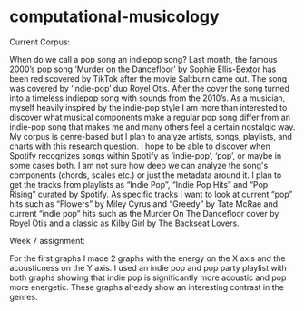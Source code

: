 # computational-musicology

Current Corpus:

When do we call a pop song an indiepop song? Last month, the famous 2000’s pop song ‘Murder on the Dancefloor’ by Sophie Ellis-Bextor has been rediscovered by TikTok after the movie Saltburn came out. The song was covered by ‘indie-pop’ duo Royel Otis. After the cover the song turned into a timeless indiepop song with sounds from the 2010’s. As a musician, myself heavily inspired by the indie-pop style I am more than interested to discover what musical components make a regular pop song differ from an indie-pop song that makes me and many others feel a certain nostalgic way. 
My corpus is genre-based but I plan to analyze artists, songs, playlists, and charts with this research question. I hope to be able to discover when Spotify recognizes songs within Spotify as ‘indie-pop’, ‘pop’, or maybe in some cases both. I am not sure how deep we can analyze the song's components (chords, scales etc.) or just the metadata around it. 
I plan to get the tracks from playlists as “Indie Pop”, “Indie Pop Hits” and “Pop Rising” curated by Spotify. 
As specific tracks I want to look at current “pop” hits such as “Flowers” by Miley Cyrus and “Greedy” by Tate McRae and current “indie pop” hits such as the Murder On The Dancefloor cover by Royel Otis and a classic as Kilby Girl by The Backseat Lovers.



Week 7 assignment: 

For the first graphs I made 2 graphs with the energy on the X axis and the acousticness on the Y axis. I used an indie pop and pop party playlist with both graphs showing that indie pop is significantly more acoustic and pop more energetic. These graphs already show an interesting contrast in the genres. 